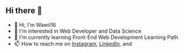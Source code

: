 ## Hi there 👋

<!--
**wawii16/wawii16** is a ✨ _special_ ✨ repository because its `README.md` (this file) appears on your GitHub profile.

Here are some ideas to get you started:

- 🔭 I’m currently working on ...
- 🌱 I’m currently learning ...
- 👯 I’m looking to collaborate on ...
- 🤔 I’m looking for help with ...
- 💬 Ask me about ...
- 📫 How to reach me: ...
- 😄 Pronouns: ...
- ⚡ Fun fact: ...
-->

- 👋 Hi, I'm Wawii16
- 👯 I'm interested in Web Developer and Data Science
- 🌱 I'm currently learning Front-End Web Development Learning Path
- 📫 How to reach me on 
<a href="https://www.instagram.com/wawii16" target="_blank">Instagram</a>, 
<a href="https://www.linkedin.com/in/dwi-wahyu-m-9a598328a" target="_blank">LinkedIn</a>, and 
 

